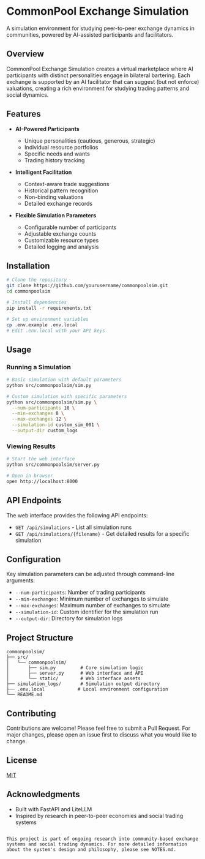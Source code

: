 # CommonPool Exchange Simulation

A simulation environment for studying peer-to-peer exchange dynamics in communities, powered by AI-assisted participants and facilitators.

## Overview

CommonPool Exchange Simulation creates a virtual marketplace where AI participants with distinct personalities engage in bilateral bartering. Each exchange is supported by an AI facilitator that can suggest (but not enforce) valuations, creating a rich environment for studying trading patterns and social dynamics.

## Features

- **AI-Powered Participants**
  - Unique personalities (cautious, generous, strategic)
  - Individual resource portfolios
  - Specific needs and wants
  - Trading history tracking

- **Intelligent Facilitation**
  - Context-aware trade suggestions
  - Historical pattern recognition
  - Non-binding valuations
  - Detailed exchange records

- **Flexible Simulation Parameters**
  - Configurable number of participants
  - Adjustable exchange counts
  - Customizable resource types
  - Detailed logging and analysis

## Installation

```bash
# Clone the repository
git clone https://github.com/yourusername/commonpoolsim.git
cd commonpoolsim

# Install dependencies
pip install -r requirements.txt

# Set up environment variables
cp .env.example .env.local
# Edit .env.local with your API keys
```

## Usage

### Running a Simulation

```bash
# Basic simulation with default parameters
python src/commonpoolsim/sim.py

# Custom simulation with specific parameters
python src/commonpoolsim/sim.py \
  --num-participants 10 \
  --min-exchanges 8 \
  --max-exchanges 12 \
  --simulation-id custom_sim_001 \
  --output-dir custom_logs
```

### Viewing Results

```bash
# Start the web interface
python src/commonpoolsim/server.py

# Open in browser
open http://localhost:8000
```

## API Endpoints

The web interface provides the following API endpoints:

- `GET /api/simulations` - List all simulation runs
- `GET /api/simulations/{filename}` - Get detailed results for a specific simulation

## Configuration

Key simulation parameters can be adjusted through command-line arguments:

- `--num-participants`: Number of trading participants
- `--min-exchanges`: Minimum number of exchanges to simulate
- `--max-exchanges`: Maximum number of exchanges to simulate
- `--simulation-id`: Custom identifier for the simulation run
- `--output-dir`: Directory for simulation logs

## Project Structure

```
commonpoolsim/
├── src/
│   └── commonpoolsim/
│       ├── sim.py         # Core simulation logic
│       ├── server.py      # Web interface and API
│       └── static/        # Web interface assets
├── simulation_logs/       # Simulation output directory
├── .env.local            # Local environment configuration
└── README.md
```

## Contributing

Contributions are welcome! Please feel free to submit a Pull Request. For major changes, please open an issue first to discuss what you would like to change.

## License

[MIT](https://choosealicense.com/licenses/mit/)

## Acknowledgments

- Built with FastAPI and LiteLLM
- Inspired by research in peer-to-peer economies and social trading systems
```

This project is part of ongoing research into community-based exchange systems and social trading dynamics. For more detailed information about the system's design and philosophy, please see NOTES.md.